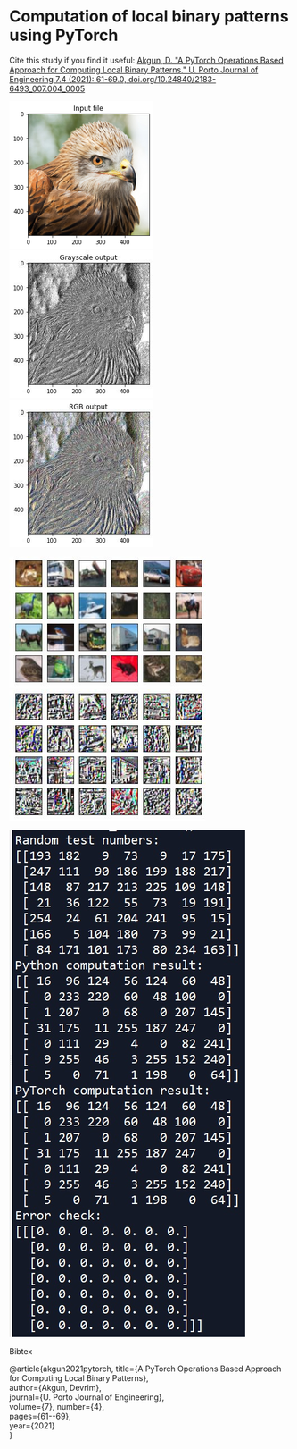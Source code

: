 # Computation of local binary patterns using PyTorch

Cite this study if you find it useful:
[Akgun, D. "A PyTorch Operations Based Approach for Computing Local Binary Patterns." U. Porto Journal of Engineering 7.4 (2021): 61-69.0,  doi.org/10.24840/2183-6493_007.004_0005 ](https://www.researchgate.net/publication/356572689_PyTorch_Operations_Based_Approach_for_Computing_Local_Binary_Patterns)


![alt text](img/img_org.jpg) 
![alt text](img/lbp_rgb.jpg)
![alt text](img/lbp_gray.jpg)


![alt text](img/FigureCifar10.jpg) 
![alt text](img/FigureCifar10_lbp.jpg)


![alt text](img/example_test.jpg)






Bibtex

@article{akgun2021pytorch,
  title={A PyTorch Operations Based Approach for Computing Local Binary Patterns},  
  author={Akgun, Devrim},  
  journal={U. Porto Journal of Engineering},  
  volume={7},
  number={4},  
  pages={61--69},  
  year={2021}  
}
